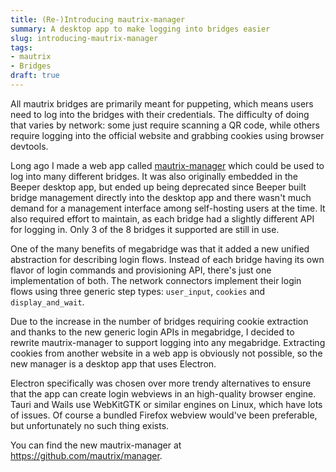 ```yaml
---
title: (Re-)Introducing mautrix-manager
summary: A desktop app to make logging into bridges easier
slug: introducing-mautrix-manager
tags:
- mautrix
- Bridges
draft: true
---
```

All mautrix bridges are primarily meant for puppeting, which means users need
to log into the bridges with their credentials. The difficulty of doing that
varies by network: some just require scanning a QR code, while others require
logging into the official website and grabbing cookies using browser devtools.

Long ago I made a web app called [mautrix-manager](https://github.com/tulir/mautrix-manager)
which could be used to log into many different bridges. It was also originally
embedded in the Beeper desktop app, but ended up being deprecated since Beeper
built bridge management directly into the desktop app and there wasn't much
demand for a management interface among self-hosting users at the time. It also
required effort to maintain, as each bridge had a slightly different API for
logging in. Only 3 of the 8 bridges it supported are still in use.

One of the many benefits of megabridge was that it added a new unified
abstraction for describing login flows. Instead of each bridge having its own
flavor of login commands and provisioning API, there's just one implementation
of both. The network connectors implement their login flows using three generic
step types: `user_input`, `cookies` and `display_and_wait`.

Due to the increase in the number of bridges requiring cookie extraction and
thanks to the new generic login APIs in megabridge, I decided to rewrite
mautrix-manager to support logging into any megabridge. Extracting cookies from
another website in a web app is obviously not possible, so the new manager is a
desktop app that uses Electron.

Electron specifically was chosen over more trendy alternatives to ensure that
the app can create login webviews in an high-quality browser engine. Tauri and
Wails use WebKitGTK or similar engines on Linux, which have lots of issues.
Of course a bundled Firefox webview would've been preferable, but unfortunately
no such thing exists.

You can find the new mautrix-manager at <https://github.com/mautrix/manager>.
